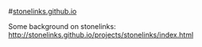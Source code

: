 #[stonelinks.github.io](http://stonelinks.github.io)

Some background on stonelinks: http://stonelinks.github.io/projects/stonelinks/index.html